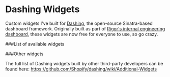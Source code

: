 Dashing Widgets
===============

Custom widgets I've built for [Dashing](http://dashing.io), the open-source Sinatra-based dashboard framework. Originally built as part of [Rigor's internal engineering dashboard](http://rigor.com/blog/2014/08/internal-dashboard-kpis-apis-raspberry-pis), these widgets are now free for everyone to use, so go crazy.

###List of available widgets

###Other widgets

The full list of Dashing widgets built by other third-party developers can be found here:
https://github.com/Shopify/dashing/wiki/Additional-Widgets